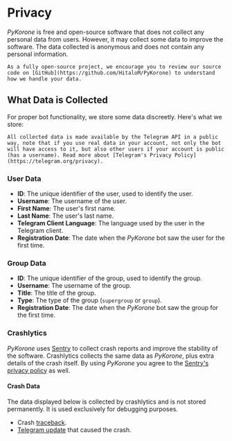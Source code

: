 # Privacy

_PyKorone_ is free and open-source software that does not collect any personal data from users. However, it may collect some data to improve the software. The data collected is anonymous and does not contain any personal information.

```{note}
As a fully open-source project, we encourage you to review our source code on [GitHub](https://github.com/HitaloM/PyKorone) to understand how we handle your data.
```

## What Data is Collected

For proper bot functionality, we store some data discreetly. Here's what we store:

```{important}
All collected data is made available by the Telegram API in a public way, note that if you use real data in your account, not only the bot will have access to it, but also other users if your account is public (has a username). Read more about [Telegram's Privacy Policy](https://telegram.org/privacy).
```

### User Data

- **ID**: The unique identifier of the user, used to identify the user.
- **Username**: The username of the user.
- **First Name**: The user's first name.
- **Last Name**: The user's last name.
- **Telegram Client Language**: The language used by the user in the Telegram client.
- **Registration Date**: The date when the _PyKorone_ bot saw the user for the first time.

### Group Data

- **ID**: The unique identifier of the group, used to identify the group.
- **Username**: The username of the group.
- **Title**: The title of the group.
- **Type**: The type of the group (`supergroup` or `group`).
- **Registration Date**: The date when the _PyKorone_ bot saw the group for the first time.

### Crashlytics

_PyKorone_ uses [Sentry](https://sentry.io/) to collect crash reports and improve the stability of the software. Crashlytics collects the same data as _PyKorone_, plus extra details of the crash itself. By using _PyKorone_ you agree to the [Sentry's privacy policy](https://sentry.io/privacy) as well.

#### Crash Data

The data displayed below is collected by crashlytics and is not stored permanently. It is used exclusively for debugging purposes.

- Crash [traceback](https://en.wikipedia.org/wiki/Stack_trace).
- [Telegram update](https://core.telegram.org/api/updates) that caused the crash.
